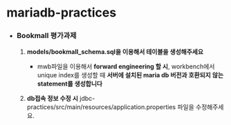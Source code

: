 # mariadb-practices

- ### Bookmall 평가과제

  1. **models/bookmall_schema.sql을 이용해서 테이블을 생성해주세요**
     - mwb파일을 이용해서 **forward engineering 할 시**, workbench에서 unique index를 생성할 때 **서버에 설치된 maria db 버전과 호환되지 않는 statement를 생성합니다**

  2. **db접속 정보 수정 시** jdbc-practices/src/main/resources/application.properties 파일을 수정해주세요.

